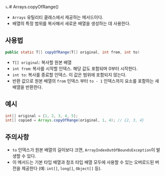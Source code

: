 ㄴ# Arrays.copyOfRange()
- `Arrays` 유틸리티 클래스에서 제공하는 메서드이다.
- 배열의 특정 범위를 복사해서 새로운 배열을 생성하는 데 사용한다.

## 사용법
```java
public static T[] copyOfRange(T[] original, int from, int to)
```
- `T[] original`: 복사할 원본 배열
- `int from`: 복사를 시작할 인덱스. 해당 값도 포함되며 0부터 시작한다.
- `int to`: 복사를 종료할 인덱스. 이 값은 범위에 포함되지 않는다.
- 반환 값으로 원본 배열의 `from` 인덱스 부터 `to - 1` 인덱스까지 요소를 포함하는 새 배열을 반환한다.

## 예시
```java
int[] original = {1, 2, 3, 4, 5};
int[] copied = Arrays.copyOfRange(original, 1, 4); // {2, 3, 4}
```

## 주의사항
- `to` 인덱스가 원본 배열의 길이보다 크면, `ArrayIndexOutOfBoundsException`이 발생할 수 있다.
- 이 메서드는 기본 타입 배열과 참조 타입 배열 모두에 사용할 수 있는 오버로드된 버전을 제공한다 (예: `int[]`, `long[]`, `Object[]` 등).